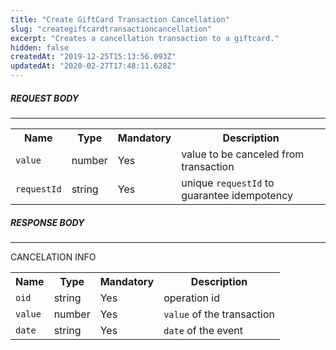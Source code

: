 ```yaml
---
title: "Create GiftCard Transaction Cancellation"
slug: "creategiftcardtransactioncancellation"
excerpt: "Creates a cancellation transaction to a giftcard."
hidden: false
createdAt: "2019-12-25T15:13:56.093Z"
updatedAt: "2020-02-27T17:48:11.628Z"
---
```


##### REQUEST BODY

---

<table>
    <tr>
        <th>Name</th>
        <th>Type</th>
        <th>Mandatory</th>
        <th>Description</th>
    </tr>
    <tr>
        <td><code>value</code></td>
        <td>number</td>
        <td>Yes</td>
        <td>value to be canceled from transaction</td>
    </tr>
    <tr>
        <td><code>requestId</code></td>
        <td>string</td>
        <td>Yes</td>
        <td>unique <code>requestId</code> to guarantee idempotency</td>
    </tr>
</table>

##### RESPONSE BODY

---

CANCELATION INFO

<table>
    <tr>
        <th>Name</th>
        <th>Type</th>
        <th>Mandatory</th>
        <th>Description</th>
    </tr>
    <tr>
        <td><code>oid</code></td>
        <td>string</td>
        <td>Yes</td>
        <td>operation id</td>
    </tr>
    <tr>
        <td><code>value</code></td>
        <td>number</td>
        <td>Yes</td>
        <td><code>value</code> of the transaction</td>
    </tr>
    <tr>
        <td><code>date</code></td>
        <td>string</td>
        <td>Yes</td>
        <td><code>date</code> of the event</td>
    </tr>
</table>
